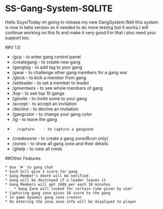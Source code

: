 # SS-Gang-System-SQLITE

Hello Guys!Today im going to release my new GangSystem.Well this system is now in beta version as it needed to do more testing but it works.I will continue working on this fs and make it very good.For that i also need your support too.

##V 1.0 

* /gcp 		- to enter gang control panel                    
* /creategang - to create new gang                             
*	/gangtag    - to add tag to your gang
*	/gwar       - to challenge other gang members for a gang war 
*	/gkick      - to kick a member from gang                     
*	/setleader  - to set a member to leader                      
*	/gmembers   - to see whole members of gang                   
*	/top        - to see top 10 gangs                            
*	/ginvite    - to invite some to your gang                    
*	/accept     - to accept an invitation                        
*	/decline    - to decline an invitation
*	/gangcolor  - to change your gang color                      
*	/lg         - to leave the gang                           
*       /capture    - to capture a gangzone                          
*	/createzone - to create a gang zone(Rcon only)               
*	/zones      -  to show all gang zone and their details       
*	/ghelp      - to view all cmds                               
                                                                
 ##Other Features                                   
	 
	* Use '#' to gang chat                                        
	* Each kill give 1 score for gang                             
	* Gang Member's death will be notified                        
	* Gang will be destroyed if a leader leaves it                
	* Gang Members will get 100$ per each 10 minutes              
        * Gang Zone will locked for certain time given by user      
	* Capturing gang zone gives 10 score to the gang              
	* In game dynamic gang zone creator                           
	* On entering the zone zone info will be displayed to player  
	                                                           
